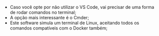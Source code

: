 * Caso você opte por não utilizar o VS Code, vai precisar de uma forma de rodar comandos no terminal;
* A opção mais interessante é o Cmder;
* Este software simula um terminal de Linux, aceitando todos os comandos compatíveis com o Docker também;